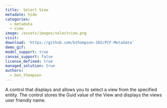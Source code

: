 ```yaml
---
title:  Select View
metadate: hide
categories:
  - metadata
  - view
image: /assets/images/selectview.png
visit: 
download: 'https://github.com/bthompson-365/PCF-Metadata'
demo_gif: 
model_support: true
canvas_support: false
license_defined: true
managed_solution: true
authors:
  - ben_thompson
---
```

A control that displays and allows you to select a view from the specified entity. The control stores the Guid value of the View and displays the views user friendly name.
